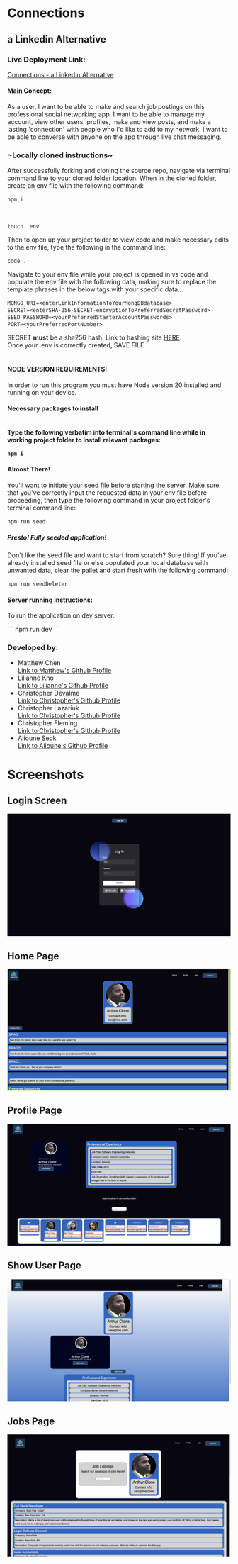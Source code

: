 <h1>Connections</h1>
<h2>a Linkedin Alternative</h2>

<h3>Live Deployment Link: </h3>

<a href="connections.mattchen.me">Connections - a Linkedin Alternative</a>
<br>

<h4>Main Concept: </h4>
<div>As a user, I want to be able to make and search job postings on this professional social networking app. I want to be able to manage my account, view other users' profiles, make and view posts, and make a lasting 'connection' with people who I'd like to add to my network. I want to be able to converse with anyone on the app through live chat messaging.</div>

<h3>~Locally cloned instructions~</h3>
<p>After successfully forking and cloning the source repo, navigate via terminal command line to your cloned folder location. When in the cloned folder, create an env file with the following command: </p>

```
npm i
```
<br>

```
touch .env
```

<p>Then to open up your project folder to view code and make necessary edits to the env file, type the following in the command line: </p>

```
code .
```


<p>Navigate to your env file while your project is opened in vs code and populate the env file with the following data, making sure to replace the template phrases in the below tags with your specific data...</p>

```
MONGO_URI=<enterLinkInformationToYourMongDBdatabase>
SECRET=<enterSHA-256-SECRET-encryptionToPreferredSecretPassword>
SEED_PASSWORD=<yourPreferredStarterAccountPasswords>
PORT=<yourPreferredPortNumber>
```

SECRET <strong>must</strong> be a sha256 hash. Link to hashing site <a href="https://emn178.github.io/online-tools/sha256.html">HERE</a>.
<br>Once your .env is correctly created, SAVE FILE<br><br>

<h4>NODE VERSION REQUIREMENTS:</h4>
In order to run this program you must have Node version 20 installed and running on your device.
<br>
<h4>Necessary packages to install<h4>
<br> Type the following verbatim into terminal's command line while in working project folder to install relevant packages:<br>

```
npm i
```

<h4>Almost There!</h4>
<p>You'll want to initiate your seed file before starting the server. Make sure that you've correctly input the requested data in your env file before proceeding, then type the following command in your project folder's terminal command line: </p>

```
npm run seed
```

<h5>Presto! Fully seeded application!</h5>
<p>Don't like the seed file and want to start from scratch? Sure thing! If you've already installed seed file or else populated your local database with unwanted data, clear the pallet and start fresh with the following command: </p>

```
npm run seedDeleter
```


<h4>Server running instructions: </h4>

<p>To run the application on dev server: </p>
```
npm run dev
```


<h3>Developed by: </h3>
<ul>
    <li>Matthew Chen</li>
    <a href="https://github.com/mchen719">Link to Matthew's Github Profile</a>
    <li>Lilianne Kho</li>
    <a href="https://github.com/liliannekho">Link to Lilianne's Github Profile</a>
        <li>Christopher Devalme</li>
    <a href="https://github.com/NeverGiveUpForLife32">Link to Christopher's Github Profile</a>
        <li>Christopher Lazariuk</li>
    <a href="https://github.com/Clazariuk1">Link to Christopher's Github Profile</a>
        <li>Christopher Fleming</li>
    <a href="https://github.com/NeverGiveUpForLife32">Link to Christopher's Github Profile</a>
        <li>Alioune Seck</li>
    <a href="https://github.com/JellyGodKyrie">Link to Alioune's Github Profile</a>
</ul>



<h1>Screenshots</h1>
<h2>Login Screen</h2>
<img src='./public/img/loginPage.png'/>
<br/>
<h2>Home Page</h2>
<img src='./public/img/homePage.png'/>
<br/>
<h2>Profile Page</h2>
<img src='./public/img/profilePage.png'/>
<br/>
<h2>Show User Page</h2>
<img src='./public/img/showUsersPage.png'/>
<br/>
<h2>Jobs Page</h2>
<img src='./public/img/jobsPage.png'/>
